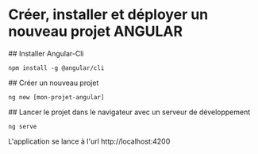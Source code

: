 # Créer, installer et déployer un nouveau projet ANGULAR
## Installer Angular-Cli
```
npm install -g @angular/cli
```
## Créer un nouveau projet
```
ng new [mon-projet-angular]
```
## Lancer le projet dans le navigateur avec un serveur de développement

```
ng serve
```
L'application se lance à l'url http://localhost:4200


